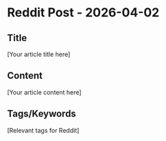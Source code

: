 # Reddit Post - 2026-04-02

## Title
[Your article title here]

## Content
[Your article content here]

## Tags/Keywords
[Relevant tags for Reddit]
